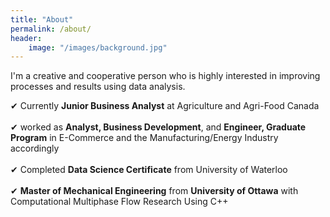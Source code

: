 ```yaml
---
title: "About"
permalink: /about/
header:
    image: "/images/background.jpg"
---
```


I'm a creative and cooperative person who is highly interested in improving processes and results using data analysis.

&#10004; Currently **Junior Business Analyst** at Agriculture and Agri-Food Canada<br><br>
&#10004; worked as **Analyst, Business Development**, and **Engineer, Graduate Program** in E-Commerce and the Manufacturing/Energy Industry accordingly<br><br>
&#10004; Completed **Data Science Certificate** from University of Waterloo <br><br>
&#10004; **Master of Mechanical Engineering** from **University of Ottawa** with Computational Multiphase Flow Research Using C++
